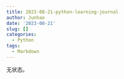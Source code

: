 ```yaml
---
title: 2023-08-21-python-learning-journal
author: Junhao
date: '2023-08-21'
slug: []
categories:
  - Python
tags:
  - Markdown
---
```

  无状态。